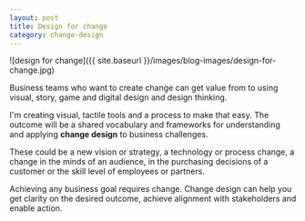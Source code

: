 ```yaml
---
layout: post
title: Design for change
category: change-design
---
```


![design for change]({{ site.baseurl }}/images/blog-images/design-for-change.jpg)


Business teams who want to create change can get value from to using visual, story, game and digital design and design thinking.

I'm creating visual, tactile tools and a process to make that easy. The outcome will be a shared vocabulary and frameworks for understanding and applying **change design** to business challenges.

These could be a new vision or strategy, a technology or process change, a change in the minds of an audience, in the purchasing decisions of a customer or the skill level of employees or partners.

Achieving any business goal requires change. Change design can help you get clarity on the desired outcome, achieve alignment with stakeholders and enable action.
